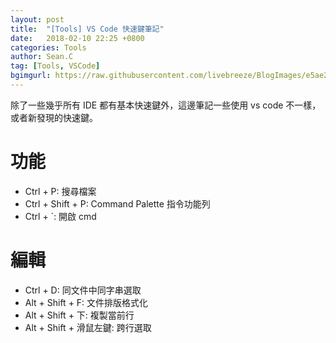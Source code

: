 ```yaml
---
layout: post
title:  "[Tools] VS Code 快速鍵筆記"
date:   2018-02-10 22:25 +0800
categories: Tools
author: Sean.C
tag: [Tools, VSCode]
bgimgurl: https://raw.githubusercontent.com/livebreeze/BlogImages/e5ae2b0d2d34430043ac20879b52243eb0067a9e/Images2016/20160803_PostBGImg.jpg
---
```


除了一些幾乎所有 IDE 都有基本快速鍵外，這邊筆記一些使用 vs code 不一樣，或者新發現的快速鍵。

# 功能
- Ctrl + P: 搜尋檔案
- Ctrl + Shift + P: Command Palette 指令功能列
- Ctrl + `: 開啟 cmd

# 編輯
- Ctrl + D: 同文件中同字串選取
- Alt + Shift + F: 文件排版格式化
- Alt + Shift + 下: 複製當前行
- Alt + Shift + 滑鼠左鍵: 跨行選取


